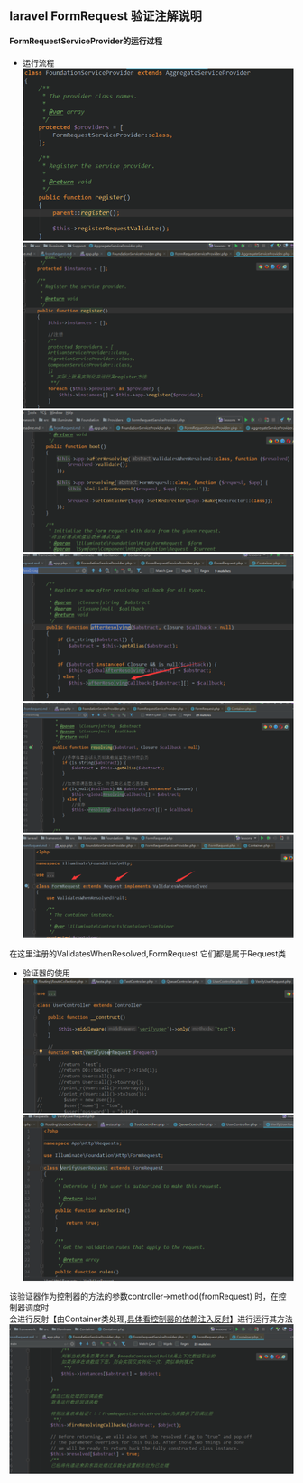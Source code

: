 ## laravel FormRequest 验证注解说明
#### FormRequestServiceProvider的运行过程
- 运行流程  
![formRequestWorkflow1](images/fromRequest1.png)
![formRequestWorkflow2](images/fromRequest2.png)
![formRequestWorkflow3](images/fromRequest3.png)
![formRequestWorkflow4](images/fromRequest4.png)
![formRequestWorkflow5](images/fromRequest5.png)
![formRequestWorkflow6](images/fromRequest6.png)

在这里注册的ValidatesWhenResolved,FormRequest 它们都是属于Request类
- 验证器的使用  
![fromRequest的示例](images/fromRequest7.png)
![fromRequest的示例](images/fromRequest8.png)

该验证器作为控制器的方法的参数controller->method(fromRequest)  时，在控制器调度时   
会进行反射【由Container类处理,[具体看控制器的依赖注入反射](../vendor/laravel/framework/src/Illuminate/Routing/ControllerDispatcher.php)】进行运行其方法  
![fromRequest的示例](images/fromRequest9.png)